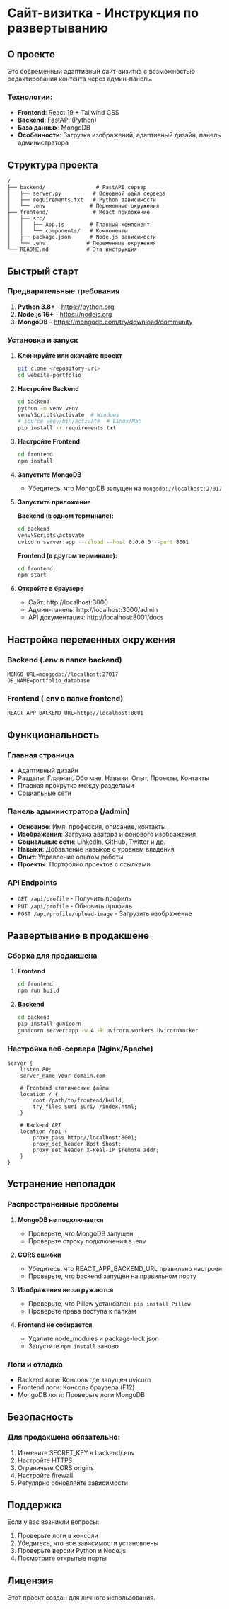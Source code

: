 # Сайт-визитка - Инструкция по развертыванию

## О проекте

Это современный адаптивный сайт-визитка с возможностью редактирования контента через админ-панель.

### Технологии:
- **Frontend**: React 19 + Tailwind CSS
- **Backend**: FastAPI (Python)
- **База данных**: MongoDB
- **Особенности**: Загрузка изображений, адаптивный дизайн, панель администратора

## Структура проекта

```
/
├── backend/                # FastAPI сервер
│   ├── server.py          # Основной файл сервера
│   ├── requirements.txt   # Python зависимости
│   └── .env              # Переменные окружения
├── frontend/              # React приложение
│   ├── src/
│   │   ├── App.js        # Главный компонент
│   │   └── components/   # Компоненты
│   ├── package.json      # Node.js зависимости
│   └── .env             # Переменные окружения
└── README.md            # Эта инструкция
```

## Быстрый старт

### Предварительные требования

1. **Python 3.8+** - https://python.org
2. **Node.js 16+** - https://nodejs.org
3. **MongoDB** - https://mongodb.com/try/download/community

### Установка и запуск

1. **Клонируйте или скачайте проект**
   ```bash
   git clone <repository-url>
   cd website-portfolio
   ```

2. **Настройте Backend**
   ```bash
   cd backend
   python -m venv venv
   venv\Scripts\activate  # Windows
   # source venv/bin/activate  # Linux/Mac
   pip install -r requirements.txt
   ```

3. **Настройте Frontend**
   ```bash
   cd frontend
   npm install
   ```

4. **Запустите MongoDB**
   - Убедитесь, что MongoDB запущен на `mongodb://localhost:27017`

5. **Запустите приложение**
   
   **Backend (в одном терминале):**
   ```bash
   cd backend
   venv\Scripts\activate
   uvicorn server:app --reload --host 0.0.0.0 --port 8001
   ```
   
   **Frontend (в другом терминале):**
   ```bash
   cd frontend
   npm start
   ```

6. **Откройте в браузере**
   - Сайт: http://localhost:3000
   - Админ-панель: http://localhost:3000/admin
   - API документация: http://localhost:8001/docs

## Настройка переменных окружения

### Backend (.env в папке backend)
```env
MONGO_URL=mongodb://localhost:27017
DB_NAME=portfolio_database
```

### Frontend (.env в папке frontend)
```env
REACT_APP_BACKEND_URL=http://localhost:8001
```

## Функциональность

### Главная страница
- Адаптивный дизайн
- Разделы: Главная, Обо мне, Навыки, Опыт, Проекты, Контакты
- Плавная прокрутка между разделами
- Социальные сети

### Панель администратора (/admin)
- **Основное**: Имя, профессия, описание, контакты
- **Изображения**: Загрузка аватара и фонового изображения
- **Социальные сети**: LinkedIn, GitHub, Twitter и др.
- **Навыки**: Добавление навыков с уровнем владения
- **Опыт**: Управление опытом работы
- **Проекты**: Портфолио проектов с ссылками

### API Endpoints
- `GET /api/profile` - Получить профиль
- `PUT /api/profile` - Обновить профиль
- `POST /api/profile/upload-image` - Загрузить изображение

## Развертывание в продакшене

### Сборка для продакшена

1. **Frontend**
   ```bash
   cd frontend
   npm run build
   ```

2. **Backend**
   ```bash
   cd backend
   pip install gunicorn
   gunicorn server:app -w 4 -k uvicorn.workers.UvicornWorker
   ```

### Настройка веб-сервера (Nginx/Apache)

```nginx
server {
    listen 80;
    server_name your-domain.com;
    
    # Frontend статические файлы
    location / {
        root /path/to/frontend/build;
        try_files $uri $uri/ /index.html;
    }
    
    # Backend API
    location /api {
        proxy_pass http://localhost:8001;
        proxy_set_header Host $host;
        proxy_set_header X-Real-IP $remote_addr;
    }
}
```

## Устранение неполадок

### Распространенные проблемы

1. **MongoDB не подключается**
   - Проверьте, что MongoDB запущен
   - Проверьте строку подключения в .env

2. **CORS ошибки**
   - Убедитесь, что REACT_APP_BACKEND_URL правильно настроен
   - Проверьте, что backend запущен на правильном порту

3. **Изображения не загружаются**
   - Проверьте, что Pillow установлен: `pip install Pillow`
   - Проверьте права доступа к папкам

4. **Frontend не собирается**
   - Удалите node_modules и package-lock.json
   - Запустите `npm install` заново

### Логи и отладка

- Backend логи: Консоль где запущен uvicorn
- Frontend логи: Консоль браузера (F12)
- MongoDB логи: Проверьте логи MongoDB

## Безопасность

### Для продакшена обязательно:

1. Измените SECRET_KEY в backend/.env
2. Настройте HTTPS
3. Ограничьте CORS origins
4. Настройте firewall
5. Регулярно обновляйте зависимости

## Поддержка

Если у вас возникли вопросы:
1. Проверьте логи в консоли
2. Убедитесь, что все зависимости установлены
3. Проверьте версии Python и Node.js
4. Посмотрите открытые порты

## Лицензия

Этот проект создан для личного использования.
